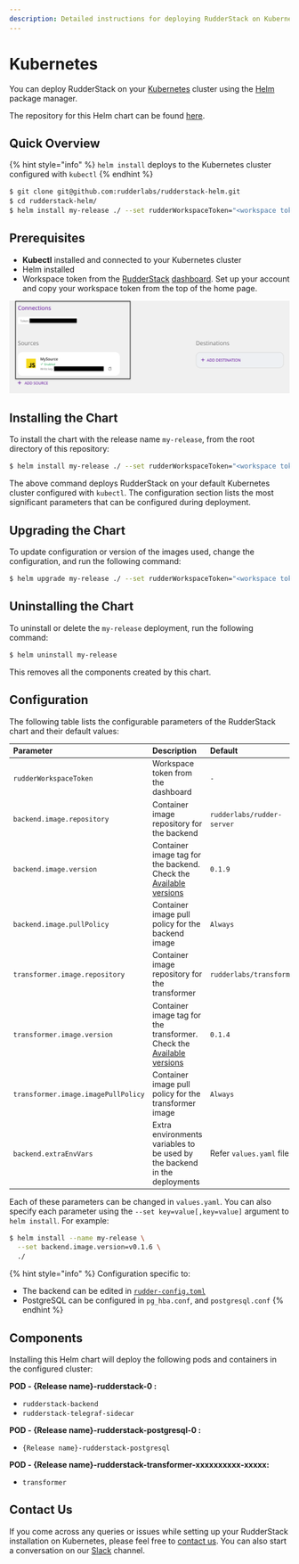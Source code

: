 ```yaml
---
description: Detailed instructions for deploying RudderStack on Kubernetes
---
```


# Kubernetes

You can deploy RudderStack on your [Kubernetes](http://kubernetes.io) cluster using the [Helm](https://helm.sh) package manager. 

The repository for this Helm chart can be found [here](https://github.com/rudderlabs/rudderstack-helm).

## Quick Overview

{% hint style="info" %}
`helm install` deploys to the Kubernetes cluster configured with `kubectl`
{% endhint %}

```bash
$ git clone git@github.com:rudderlabs/rudderstack-helm.git
$ cd rudderstack-helm/
$ helm install my-release ./ --set rudderWorkspaceToken="<workspace token from the dashboard>"
```

## Prerequisites

* **Kubectl** installed and connected to your Kubernetes cluster
* Helm installed
* Workspace token from the [RudderStack](https://app.rudderlabs.com/signup) [dashboard](https://app.rudderlabs.com/signup). Set up your account and copy your workspace token from the top of the home page.

![Workspace Token](../.gitbook/assets/write-key-vs-token%20%282%29%20%281%29%20%282%29%20%282%29.png)

## Installing the Chart

To install the chart with the release name `my-release`, from the root directory of this repository:

```bash
$ helm install my-release ./ --set rudderWorkspaceToken="<workspace token from the dashboard>"
```

The above command deploys RudderStack on your default Kubernetes cluster configured with `kubectl`. The configuration section lists the most significant parameters that can be configured during deployment.

## Upgrading the Chart

To update configuration or version of the images used, change the configuration, and run the following command:

```bash
$ helm upgrade my-release ./ --set rudderWorkspaceToken="<workspace token from the dashboard>"
```

## Uninstalling the Chart

To uninstall or delete the `my-release` deployment, run the following command:

```bash
$ helm uninstall my-release
```

This removes all the components created by this chart.

## Configuration

The following table lists the configurable parameters of the RudderStack chart and their default values:

| Parameter | Description | Default |
| :--- | :--- | :--- |
| `rudderWorkspaceToken` | Workspace token from the dashboard | `-` |
| `backend.image.repository` | Container image repository for the backend | `rudderlabs/rudder-server` |
| `backend.image.version` | Container image tag for the backend. Check the   [Available versions](https://hub.docker.com/r/rudderlabs/rudder-server/tags) | `0.1.9` |
| `backend.image.pullPolicy` | Container image pull policy for the backend image | `Always` |
| `transformer.image.repository` | Container image repository for the transformer | `rudderlabs/transformer` |
| `transformer.image.version` | Container image tag for the transformer. Check the  [Available versions](https://hub.docker.com/r/rudderlabs/rudder-transformer/tags) | `0.1.4` |
| `transformer.image.imagePullPolicy` | Container image pull policy for the transformer image | `Always` |
| `backend.extraEnvVars` | Extra environments variables to be used by the backend in the deployments | Refer `values.yaml` file |

Each of these parameters can be changed in `values.yaml`. You can also specify each parameter using the `--set key=value[,key=value]` argument to `helm install`. For example:

```bash
$ helm install --name my-release \
  --set backend.image.version=v0.1.6 \
  ./
```

{% hint style="info" %}
Configuration specific to:

* The backend can be edited in [`rudder-config.toml`](https://docs.rudderlabs.com/administrators-guide/config-parameters)
* PostgreSQL can be configured in `pg_hba.conf`, and `postgresql.conf`
{% endhint %}

## Components

Installing this Helm chart will deploy the following pods and containers in the configured cluster:

**POD - {Release name}-rudderstack-0 :**

* `rudderstack-backend`
* `rudderstack-telegraf-sidecar`

**POD - {Release name}-rudderstack-postgresql-0 :**

* `{Release name}-rudderstack-postgresql`

**POD - {Release name}-rudderstack-transformer-xxxxxxxxxx-xxxxx:**

* `transformer`

## Contact Us

If you come across any queries or issues while setting up your RudderStack installation on Kubernetes, please feel free to [contact us](mailto:%20contact@rudderstack.com). You can also start a conversation on our [Slack](https://resources.rudderstack.com/join-rudderstack-slack) channel.

